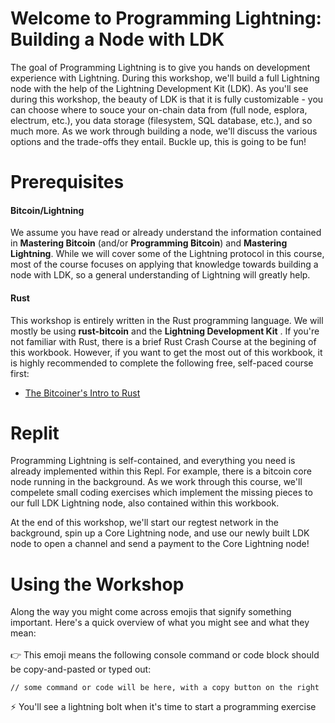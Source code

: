 # Welcome to Programming Lightning: Building a Node with LDK

The goal of Programming Lightning is to give you hands on development experience with Lightning. During this workshop, we'll build a full Lightning node with the help of the Lightning Development Kit (LDK). As you'll see during this workshop, the beauty of LDK is that it is fully customizable - you can choose where to souce your on-chain data from (full node, esplora, electrum, etc.), you data storage (filesystem, SQL database, etc.), and so much more. As we work through building a node, we'll discuss the various options and the trade-offs they entail. Buckle up, this is going to be fun!

# Prerequisites

#### Bitcoin/Lightning
We assume you have read or already understand the information contained in **Mastering Bitcoin** (and/or **Programming Bitcoin**) and **Mastering Lightning**. While we will cover some of the Lightning protocol in this course, most of the course focuses on applying that knowledge towards building a node with LDK, so a general understanding of Lightning will greatly help.

#### Rust
This workshop is entirely written in the Rust programming language. We will mostly be using **rust-bitcoin** and the **Lightning Development Kit** . If you're not familiar with Rust, there is a brief Rust Crash Course at the begining of this workbook. However, if you want to get the most out of this workbook, it is highly recommended to complete the following free, self-paced course first:
- [The Bitcoiner's Intro to Rust](https://btcdemy.thinkific.com/)

# Replit

Programming Lightning is self-contained, and everything you need is already implemented within this Repl. For example, there is a bitcoin core node running in the background. As we work through this course, we'll compelete small coding exercises which implement the missing pieces to our full LDK Lightning node, also contained within this workbook.

At the end of this workshop, we'll start our regtest network in the background, spin up a Core Lightning node, and use our newly built LDK node to open a channel and send a payment to the Core Lightning node!


# Using the Workshop

Along the way you might come across emojis that signify something important.  Here's a quick overview of what you might see and what they mean:
<br/><br/>
👉 This emoji means the following console command or code block should be copy-and-pasted or typed out:
```
// some command or code will be here, with a copy button on the right
```
⚡️ You'll see a lightning bolt when it's time to start a programming exercise
<br/><br/>